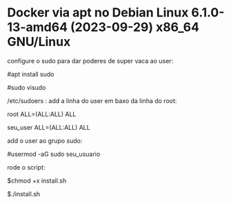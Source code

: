
# Docker via apt no Debian Linux 6.1.0-13-amd64 (2023-09-29) x86_64 GNU/Linux

configure o sudo para dar poderes de super vaca ao user:

#apt install sudo

#sudo visudo

/etc/sudoers : add a linha do user em baxo da linha do root: 

root	ALL=(ALL:ALL) ALL

seu_user ALL=(ALL:ALL) ALL

add o user ao grupo sudo:

#usermod -aG sudo seu_usuario

rode o script:

$chmod +x install.sh

$./install.sh

